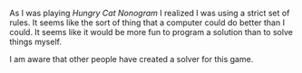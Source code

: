 As I was playing _Hungry Cat Nonogram_ I realized I was using a strict set of rules. It seems like the sort of thing that a computer could do better than I could. It seems like it would be more fun to program a solution than to solve things myself.

I am aware that other people have created a solver for this game.
